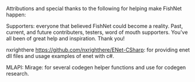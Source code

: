 Attributions and special thanks to the following for helping make FishNet happen:

Supporters: everyone that believed FishNet could become a reality. Past, current, and future contributers, testers, word of mouth supporters. You've all been of great help and inspiration. Thank you!

nxrighthere https://github.com/nxrighthere/ENet-CSharp: for providing enet dll files and usage examples of enet with c#.

MLAPI:
Mirage: for several codegen helper functions and use for codegen research.
